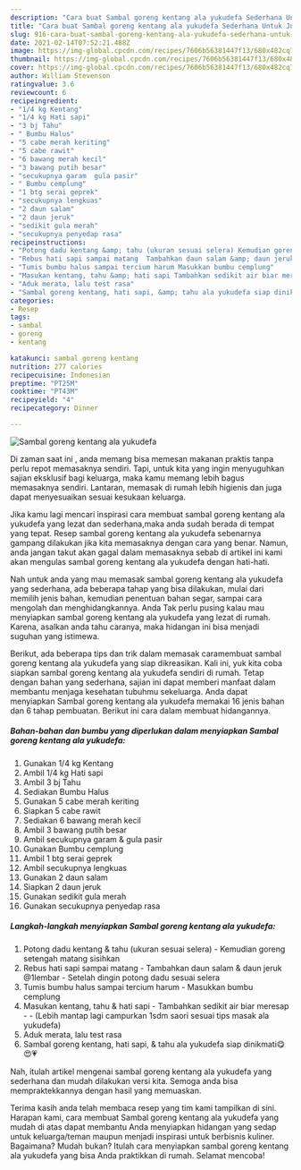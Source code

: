 ```yaml
---
description: "Cara buat Sambal goreng kentang ala yukudefa Sederhana Untuk Jualan"
title: "Cara buat Sambal goreng kentang ala yukudefa Sederhana Untuk Jualan"
slug: 916-cara-buat-sambal-goreng-kentang-ala-yukudefa-sederhana-untuk-jualan
date: 2021-02-14T07:52:21.488Z
image: https://img-global.cpcdn.com/recipes/7606b56381447f13/680x482cq70/sambal-goreng-kentang-ala-yukudefa-foto-resep-utama.jpg
thumbnail: https://img-global.cpcdn.com/recipes/7606b56381447f13/680x482cq70/sambal-goreng-kentang-ala-yukudefa-foto-resep-utama.jpg
cover: https://img-global.cpcdn.com/recipes/7606b56381447f13/680x482cq70/sambal-goreng-kentang-ala-yukudefa-foto-resep-utama.jpg
author: William Stevenson
ratingvalue: 3.6
reviewcount: 6
recipeingredient:
- "1/4 kg Kentang"
- "1/4 kg Hati sapi"
- "3 bj Tahu"
- " Bumbu Halus"
- "5 cabe merah keriting"
- "5 cabe rawit"
- "6 bawang merah kecil"
- "3 bawang putih besar"
- "secukupnya garam  gula pasir"
- " Bumbu cemplung"
- "1 btg serai geprek"
- "secukupnya lengkuas"
- "2 daun salam"
- "2 daun jeruk"
- "sedikit gula merah"
- "secukupnya penyedap rasa"
recipeinstructions:
- "Potong dadu kentang &amp; tahu (ukuran sesuai selera) Kemudian goreng setengah matang sisihkan"
- "Rebus hati sapi sampai matang  Tambahkan daun salam &amp; daun jeruk @1lembar Setelah dingin potong dadu sesuai selera"
- "Tumis bumbu halus sampai tercium harum Masukkan bumbu cemplung"
- "Masukan kentang, tahu &amp; hati sapi Tambahkan sedikit air biar meresap  (Lebih mantap lagi campurkan 1sdm saori sesuai tips masak ala yukudefa)"
- "Aduk merata, lalu test rasa"
- "Sambal goreng kentang, hati sapi, &amp; tahu ala yukudefa siap dinikmati😋😍💗"
categories:
- Resep
tags:
- sambal
- goreng
- kentang

katakunci: sambal goreng kentang 
nutrition: 277 calories
recipecuisine: Indonesian
preptime: "PT25M"
cooktime: "PT43M"
recipeyield: "4"
recipecategory: Dinner

---
```



![Sambal goreng kentang ala yukudefa](https://img-global.cpcdn.com/recipes/7606b56381447f13/680x482cq70/sambal-goreng-kentang-ala-yukudefa-foto-resep-utama.jpg)

Di zaman  saat ini , anda memang bisa memesan makanan praktis tanpa perlu repot memasaknya sendiri. Tapi, untuk kita yang ingin menyuguhkan sajian eksklusif bagi keluarga, maka kamu memang lebih bagus memasaknya sendiri. Lantaran, memasak di rumah lebih higienis dan juga dapat menyesuaikan sesuai kesukaan keluarga.

Jika kamu lagi mencari inspirasi cara membuat sambal goreng kentang ala yukudefa yang lezat dan sederhana,maka anda sudah berada di tempat yang tepat. Resep sambal goreng kentang ala yukudefa  sebenarnya gampang dilakukan jika kita memasaknya dengan cara yang benar. Namun, anda jangan takut akan gagal dalam memasaknya 
sebab di artikel ini kami akan mengulas sambal goreng kentang ala yukudefa dengan hati-hati.  



Nah untuk anda yang mau memasak sambal goreng kentang ala yukudefa yang sederhana, ada beberapa tahap yang bisa dilakukan, mulai dari memilih jenis bahan, kemudian penentuan bahan segar, sampai cara mengolah dan menghidangkannya. Anda Tak perlu pusing kalau mau menyiapkan sambal goreng kentang ala yukudefa yang lezat di rumah. Karena, asalkan anda  tahu caranya, maka hidangan ini bisa menjadi suguhan yang istimewa.

Berikut, ada beberapa tips dan trik dalam memasak caramembuat sambal goreng kentang ala yukudefa yang siap dikreasikan. Kali ini, yuk kita coba siapkan sambal goreng kentang ala yukudefa sendiri di rumah. Tetap dengan bahan yang sederhana, sajian ini dapat memberi manfaat dalam membantu menjaga kesehatan tubuhmu sekeluarga. Anda dapat menyiapkan Sambal goreng kentang ala yukudefa memakai 16 jenis bahan dan 6 tahap pembuatan. Berikut ini cara dalam membuat hidangannya.

<!--inarticleads1-->

##### Bahan-bahan dan bumbu yang diperlukan dalam menyiapkan Sambal goreng kentang ala yukudefa:

1. Gunakan 1/4 kg Kentang
1. Ambil 1/4 kg Hati sapi
1. Ambil 3 bj Tahu
1. Sediakan  Bumbu Halus
1. Gunakan 5 cabe merah keriting
1. Siapkan 5 cabe rawit
1. Sediakan 6 bawang merah kecil
1. Ambil 3 bawang putih besar
1. Ambil secukupnya garam &amp; gula pasir
1. Gunakan  Bumbu cemplung
1. Ambil 1 btg serai geprek
1. Ambil secukupnya lengkuas
1. Gunakan 2 daun salam
1. Siapkan 2 daun jeruk
1. Gunakan sedikit gula merah
1. Gunakan secukupnya penyedap rasa




<!--inarticleads2-->

##### Langkah-langkah menyiapkan Sambal goreng kentang ala yukudefa:

1. Potong dadu kentang &amp; tahu (ukuran sesuai selera) - Kemudian goreng setengah matang sisihkan
1. Rebus hati sapi sampai matang  - Tambahkan daun salam &amp; daun jeruk @1lembar - Setelah dingin potong dadu sesuai selera
1. Tumis bumbu halus sampai tercium harum - Masukkan bumbu cemplung
1. Masukan kentang, tahu &amp; hati sapi - Tambahkan sedikit air biar meresap -  - (Lebih mantap lagi campurkan 1sdm saori sesuai tips masak ala yukudefa)
1. Aduk merata, lalu test rasa
1. Sambal goreng kentang, hati sapi, &amp; tahu ala yukudefa siap dinikmati😋😍💗




Nah, itulah artikel mengenai  sambal goreng kentang ala yukudefa  yang sederhana dan mudah dilakukan versi kita. Semoga anda bisa mempraktekkannya dengan hasil yang memuaskan. 

Terima kasih anda telah membaca resep yang tim kami tampilkan di sini. Harapan kami, cara membuat  Sambal goreng kentang ala yukudefa yang mudah di atas dapat membantu Anda menyiapkan hidangan yang sedap untuk keluarga/teman maupun menjadi inspirasi untuk berbisnis kuliner. Bagaimana? Mudah bukan? Itulah cara menyiapkan sambal goreng kentang ala yukudefa yang bisa Anda praktikkan di rumah. Selamat mencoba!

